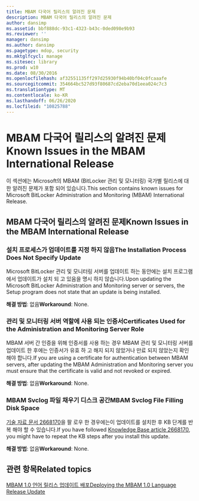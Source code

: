 ```yaml
---
title: MBAM 다국어 릴리스의 알려진 문제
description: MBAM 다국어 릴리스의 알려진 문제
author: dansimp
ms.assetid: bbf888dc-93c1-4323-b43c-0ded098e9b93
ms.reviewer: ''
manager: dansimp
ms.author: dansimp
ms.pagetype: mdop, security
ms.mktglfcycl: manage
ms.sitesec: library
ms.prod: w10
ms.date: 08/30/2016
ms.openlocfilehash: af32551135ff297d25930f94b40bf04c0fcaaafe
ms.sourcegitcommit: 354664bc527d93f80687cd2eba70d1eea024c7c3
ms.translationtype: MT
ms.contentlocale: ko-KR
ms.lasthandoff: 06/26/2020
ms.locfileid: "10825788"
---
```

# <span data-ttu-id="ae752-103">MBAM 다국어 릴리스의 알려진 문제</span><span class="sxs-lookup"><span data-stu-id="ae752-103">Known Issues in the MBAM International Release</span></span>

<span data-ttu-id="ae752-104">이 섹션에는 Microsoft의 MBAM (BitLocker 관리 및 모니터링) 국가별 릴리스에 대 한 알려진 문제가 포함 되어 있습니다.</span><span class="sxs-lookup"><span data-stu-id="ae752-104">This section contains known issues for Microsoft BitLocker Administration and Monitoring (MBAM) International Release.</span></span>

## <span data-ttu-id="ae752-105">MBAM 다국어 릴리스의 알려진 문제</span><span class="sxs-lookup"><span data-stu-id="ae752-105">Known Issues in the MBAM International Release</span></span>

### <span data-ttu-id="ae752-106">설치 프로세스가 업데이트를 지정 하지 않음</span><span class="sxs-lookup"><span data-stu-id="ae752-106">The Installation Process Does Not Specify Update</span></span>

<span data-ttu-id="ae752-107">Microsoft BitLocker 관리 및 모니터링 서버를 업데이트 하는 동안에는 설치 프로그램에서 업데이트가 설치 되 고 있음을 명시 하지 않습니다.</span><span class="sxs-lookup"><span data-stu-id="ae752-107">Upon updating the Microsoft BitLocker Administration and Monitoring server or servers, the Setup program does not state that an update is being installed.</span></span>

<span data-ttu-id="ae752-108">**해결 방법**: 없음</span><span class="sxs-lookup"><span data-stu-id="ae752-108">**Workaround**: None.</span></span>

### <span data-ttu-id="ae752-109">관리 및 모니터링 서버 역할에 사용 되는 인증서</span><span class="sxs-lookup"><span data-stu-id="ae752-109">Certificates Used for the Administration and Monitoring Server Role</span></span>

<span data-ttu-id="ae752-110">MBAM 서버 간 인증을 위해 인증서를 사용 하는 경우 MBAM 관리 및 모니터링 서버를 업데이트 한 후에는 인증서가 유효 하 고 해지 되지 않았거나 만료 되지 않았는지 확인 해야 합니다.</span><span class="sxs-lookup"><span data-stu-id="ae752-110">If you are using a certificate for authentication between MBAM servers, after updating the MBAM Administration and Monitoring server you must ensure that the certificate is valid and not revoked or expired.</span></span>

<span data-ttu-id="ae752-111">**해결 방법**: 없음</span><span class="sxs-lookup"><span data-stu-id="ae752-111">**Workaround**: None.</span></span>

### <span data-ttu-id="ae752-112">MBAM Svclog 파일 채우기 디스크 공간</span><span class="sxs-lookup"><span data-stu-id="ae752-112">MBAM Svclog File Filling Disk Space</span></span>

<span data-ttu-id="ae752-113">[기술 자료 문서 2668170](https://go.microsoft.com/fwlink/?LinkID=247277)을 팔 로우 한 경우에는이 업데이트를 설치한 후 KB 단계를 반복 해야 할 수 있습니다.</span><span class="sxs-lookup"><span data-stu-id="ae752-113">If you have followed [Knowledge Base article 2668170](https://go.microsoft.com/fwlink/?LinkID=247277), you might have to repeat the KB steps after you install this update.</span></span>

<span data-ttu-id="ae752-114">**해결 방법**: 없음</span><span class="sxs-lookup"><span data-stu-id="ae752-114">**Workaround**: None.</span></span>

## <span data-ttu-id="ae752-115">관련 항목</span><span class="sxs-lookup"><span data-stu-id="ae752-115">Related topics</span></span>

[<span data-ttu-id="ae752-116">MBAM 1.0 언어 릴리스 업데이트 배포</span><span class="sxs-lookup"><span data-stu-id="ae752-116">Deploying the MBAM 1.0 Language Release Update</span></span>](deploying-the-mbam-10-language-release-update.md)

 

 





